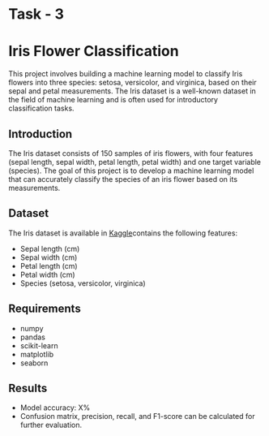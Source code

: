 # Task - 3

# Iris Flower Classification

This project involves building a machine learning model to classify Iris flowers into three species: setosa, versicolor, and virginica, based on their sepal and petal measurements. The Iris dataset is a well-known dataset in the field of machine learning and is often used for introductory classification tasks.

## Introduction
The Iris dataset consists of 150 samples of iris flowers, with four features (sepal length, sepal width, petal length, petal width) and one target variable (species). The goal of this project is to develop a machine learning model that can accurately classify the species of an iris flower based on its measurements.

## Dataset

The Iris dataset is available in [Kaggle](https://www.kaggle.com/datasets/arshid/iris-flower-dataset)contains the following features:
- Sepal length (cm)
- Sepal width (cm)
- Petal length (cm)
- Petal width (cm)
- Species (setosa, versicolor, virginica)

## Requirements
- numpy
- pandas
- scikit-learn
- matplotlib
- seaborn


## Results
- Model accuracy: X%
- Confusion matrix, precision, recall, and F1-score can be calculated for further evaluation.

